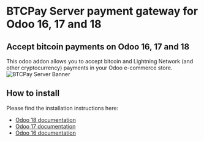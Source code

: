 # BTCPay Server payment gateway for Odoo 16, 17 and 18

## Accept bitcoin payments on Odoo 16, 17 and 18
This odoo addon allows you to accept bitcoin and Lightning Network (and other cryptocurrency) payments in your Odoo e-commerce store.  
![BTCPay Server Banner](https://raw.githubusercontent.com/btcpayserver/odoo/17.0/payment_btcpayserver/static/description/BTCPay-Odoo-17-featured.png)

## How to install

Please find the installation instructions here:
- [Odoo 18 documentation](https://github.com/btcpayserver/odoo/blob/18.0/payment_btcpayserver/README.md)
- [Odoo 17 documentation](https://github.com/btcpayserver/odoo/blob/17.0/payment_btcpayserver/README.md)
- [Odoo 16 documentation](https://github.com/btcpayserver/odoo/blob/16.0/payment_btcpayserver/README.md)